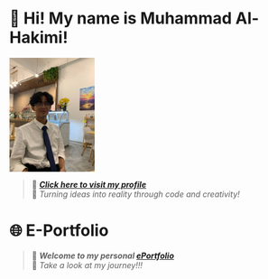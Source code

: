 # 👋 Hi! My name is Muhammad Al-Hakimi!
<img align="center" width="30%" src = "pics/al.jpg" ><br>
> 🌟 _**[Click here to visit my profile](https://github.com/allhkimi)**_ <br>
> 🌟 *Turning ideas into reality through code and creativity!* 

# 🌐 E-Portfolio
> 🚀 _**Welcome to my personal [ePortfolio](https://allhkimi.github.io/)**_ <br>
> 🚀 _Take a look at my journey!!!_

